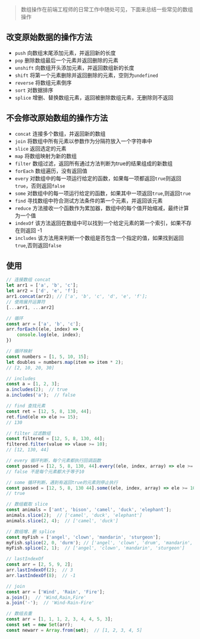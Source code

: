 > 数组操作在前端工程师的日常工作中随处可见，下面来总结一些常见的数组操作

## 改变原始数据的操作方法

- `push` 向数组末尾添加元素，并返回新的长度
- `pop` 删除数组最后一个元素并返回删除的元素
- `unshift` 向数组开头添加元素，并返回数组新的长度
- `shift` 将第一个元素删除并返回删除的元素，空则为`undefined`
- `reverse` 将数组元素倒序
- `sort` 对数据排序
- `splice` 增删、替换数组元素，返回被删除数组元素，无删除则不返回

## 不会修改原始数组的操作方法

- `concat` 连接多个数组，并返回新的数组
- `join` 将数组中所有元素以参数作为分隔符放入一个字符串中
- `slice` 返回选定的元素
- `map` 将数组映射为新的数组
- `filter` 数组过滤，返回所有通过方法判断为true的结果组成的新数组
- `forEach` 数组遍历，没有返回值
- `every` 对数组中的每一项运行给定的函数，如果每一项都返回`true`则返回`true`，否则返回`false`
- `some` 对数组中的每一项运行给定的函数，如果其中一项返回`true`,则返回`true`
- `find` 寻找数组中符合测试方法条件的第一个元素，并返回该元素
- `reduce` 方法接收一个函数作为累加器，数组中的每个值开始缩减，最终计算为一个值
- `indexOf` 该方法返回在数组中可以找到一个给定元素的第一个索引，如果不存在则返回 -1
- `includes` 该方法用来判断一个数组是否包含一个指定的值，如果找到返回`true`,否则返回`false`

## 使用

```javascript
// 连接数组 concat
let arr1 = ['a', 'b', 'c'];
let arr2 = ['d', 'e', 'f'];
arr1.concat(arr2); // ['a', 'b', 'c', 'd', 'e', 'f'];
// 使用展开运算符
[...arr1, ...arr2]

// 循环
const arr = ['a', 'b', 'c'];
arr.forEach((ele, index) => {
	console.log(ele, index);
})

// 循环映射
const numbers = [1, 5, 10, 15];
let doubles = numbers.map(item => item * 2);
// [2, 10, 20, 30]

// includes
const a = [1, 2, 3];
a.includes(2);  // true
a.includes('a');  // false

// find 查找元素
const ret = [12, 5, 8, 130, 44];
ret.find(ele => ele >= 15);
// 130

// filter 过滤数组
const filtered = [12, 5, 8, 130, 44];
filtered.filter(value => vlaue >= 10);
// [12, 130, 44]

// every 循环判断，每个元素都执行回调函数
const passed = [12, 5, 8, 130, 44].every((ele, index, array) => ele >= 10);
// false 不是每个元素都大于等于10

// some 循环判断，遇到有返回true的元素则停止执行
const passed = [12, 5, 8, 130 44].some((ele, index, array) => ele >= 10);
// true

// 数组截取 slice
const animals = ['ant', 'bison', 'camel', 'duck', 'elephant'];
animals.slice(2);  // ['camel', 'duck', 'elephant']
animals.slice(2, 4);  // ['camel', 'duck']

// 数组增、删 splice
const myFish = ['angel', 'clown', 'mandarin', 'sturgeon'];
myFish.splice(2, 0, 'durm'); // ['angel', 'clown', 'drum', 'mandarin', 'sturgeon']
myFish.splice(2, 1);  // ['angel', 'clown', 'mandarin', 'sturgeon']

// lastIndexOf
const arr = [2, 5, 9, 2];
arr.lastIndexOf(2);  // 3
arr.lastIndexOf(8);  // -1

// join
const arr = ['Wind', 'Rain', 'Fire'];
a.join();  // 'Wind,Rain,Fire'
a.join('-');  // 'Wind-Rain-Fire'

// 数组去重
const arr = [1, 1, 1, 2, 3, 4, 4, 5, 3];
const set = new Set(arr);
const newarr = Array.from(set);  // [1, 2, 3, 4, 5]
```

